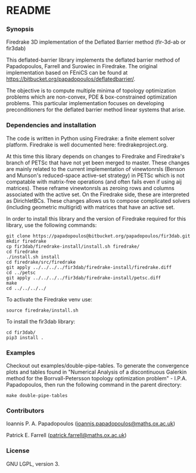 # README #

### Synopsis ###

Firedrake 3D implementation of the Deflated Barrier method (fir-3d-ab or fir3dab)

This deflated-barrier library implements the deflated barrier method of Papadopoulos, Farrell and Surowiec in Firedrake. The original implementation based on FEniCS can be found at https://bitbucket.org/papadopoulos/deflatedbarrier/.   

The objective is to compute multiple minima of topology optimization problems which are non-convex, PDE & box-constrained optimization problems. This particular implementation focuses on developing preconditioners for the deflated barrier method linear systems that arise. 

### Dependencies and installation ###


The code is written in Python using Firedrake: a finite element solver platform. Firedrake is well documented here: firedrakeproject.org. 

At this time this library depends on changes to Firedrake and Firedrake's branch of PETSc that have not yet been merged to master. These changes are mainly related to the current implementation of vinewtonrsls (Benson and Munson's reduced-space active-set strategy) in PETSc which is not compatable with matrix-free operations (and often fails even if using aij matrices). These reframe vinewtonrsls as zeroing rows and columns associated with the active set. On the Firedrake side, these are interpreted as DirichletBCs. These changes allows us to compose complicated solvers (including geometric multigrid) with matrices that have an active set. 

In order to install this library and the version of Firedrake required for this library, use the following commands:

	git clone https://papadopoulos@bitbucket.org/papadopoulos/fir3dab.git
    mkdir firedrake
    cp fir3dab/firedrake-install/install.sh firedrake/
    cd firedrake
    ./install.sh install
    cd firedrake/src/firedrake
    git apply ../../../../fir3dab/firedrake-install/firedrake.diff
    cd ../petsc
    git apply ../../../../fir3dab/firedrake-install/petsc.diff
    make
    cd ../../../../

To activate the Firedrake venv use:

    source firedrake/install.sh

To install the fir3dab library:
    
    cd fir3dab/
    pip3 install .


### Examples ###

Checkout out examples/double-pipe-tables. To generate the convergence plots and tables found in "Numerical Analysis of a discontinuous Galerkin method for the Borrvall-Petersson topology optimization problem" - I.P.A. Papadopoulos, then run the following command in the parent directory:


    make double-pipe-tables

### Contributors ###

Ioannis P. A. Papadopoulos (ioannis.papadopoulos@maths.ox.ac.uk)

Patrick E. Farrell (patrick.farrell@maths.ox.ac.uk)


### License ###

GNU LGPL, version 3.
